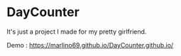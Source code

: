 # DayCounter
It's just a project I made for my pretty girlfriend.

Demo : https://marlino69.github.io/DayCounter.github.io/
